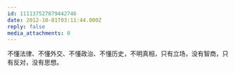 ```yaml
---
id: 111137527879442746
date: 2012-10-01T03:11:44.000Z
reply: false
media_attachments: 0
---
```


不懂法律、不懂外交、不懂政治、不懂历史，不明真相，只有立场，没有智商，只有反对，没有思想。

